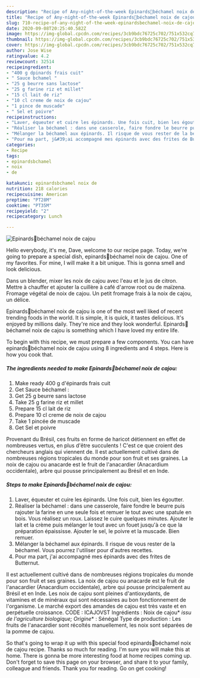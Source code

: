 ```yaml
---
description: "Recipe of Any-night-of-the-week Epinards🥬béchamel noix de cajou"
title: "Recipe of Any-night-of-the-week Epinards🥬béchamel noix de cajou"
slug: 710-recipe-of-any-night-of-the-week-epinardsbechamel-noix-de-cajou
date: 2020-09-08T20:25:40.582Z
image: https://img-global.cpcdn.com/recipes/3cb9bdc76725c702/751x532cq70/epinards🥬bechamel-noix-de-cajou-photo-principale-de-la-recette.jpg
thumbnail: https://img-global.cpcdn.com/recipes/3cb9bdc76725c702/751x532cq70/epinards🥬bechamel-noix-de-cajou-photo-principale-de-la-recette.jpg
cover: https://img-global.cpcdn.com/recipes/3cb9bdc76725c702/751x532cq70/epinards🥬bechamel-noix-de-cajou-photo-principale-de-la-recette.jpg
author: Jose Wise
ratingvalue: 4.2
reviewcount: 32514
recipeingredient:
- "400 g dpinards frais cuit"
- " Sauce bchamel "
- "25 g beurre sans lactose"
- "25 g farine riz et millet"
- "15 cl lait de riz"
- "10 cl creme de noix de cajou"
- "1 pince de muscade"
- " Sel et poivre"
recipeinstructions:
- "Laver, équeuter et cuire les épinards. Une fois cuit, bien les égoutter."
- "Réaliser la béchamel : dans une casserole, faire fondre le beurre puis rajouter la farine en une seule fois et remuer le tout avec une spatule en bois. Vous réalisez un roux. Laissez le cuire quelques minutes. Ajouter le lait et la crème puis mélanger le tout avec un fouet jusqu&#39;à ce que la préparation épaississe. Ajouter le sel, le poivre et la muscade. Bien remuer."
- "Mélanger la béchamel aux épinards. Il risque de vous rester de la béchamel. Vous pourrez l&#39;utiliser pour d&#39;autres recettes."
- "Pour ma part, j&#39;ai accompagné mes épinards avec des frites de Butternut."
categories:
- Recipe
tags:
- epinardsbchamel
- noix
- de

katakunci: epinardsbchamel noix de 
nutrition: 218 calories
recipecuisine: American
preptime: "PT28M"
cooktime: "PT35M"
recipeyield: "2"
recipecategory: Lunch

---
```



![Epinards🥬béchamel noix de cajou](https://img-global.cpcdn.com/recipes/3cb9bdc76725c702/751x532cq70/epinards🥬bechamel-noix-de-cajou-photo-principale-de-la-recette.jpg)

Hello everybody, it's me, Dave, welcome to our recipe page. Today, we're going to prepare a special dish, epinards🥬béchamel noix de cajou. One of my favorites. For mine, I will make it a bit unique. This is gonna smell and look delicious.

Dans un blender, mixer les noix de cajou avec l&#39;eau et le jus de citron. Mettre à chauffer et ajouter la cuillère à café d&#39;arrow root ou de maïzena. Fromage végétal de noix de cajou. Un petit fromage frais à la noix de cajou, un délice.

Epinards🥬béchamel noix de cajou is one of the most well liked of recent trending foods in the world. It is simple, it is quick, it tastes delicious. It's enjoyed by millions daily. They're nice and they look wonderful. Epinards🥬béchamel noix de cajou is something which I have loved my entire life.


To begin with this recipe, we must prepare a few components. You can have epinards🥬béchamel noix de cajou using 8 ingredients and 4 steps. Here is how you cook that.

<!--inarticleads1-->

##### The ingredients needed to make Epinards🥬béchamel noix de cajou:

1. Make ready 400 g d&#39;épinards frais cuit
1. Get  Sauce béchamel :
1. Get 25 g beurre sans lactose
1. Take 25 g farine riz et millet
1. Prepare 15 cl lait de riz
1. Prepare 10 cl creme de noix de cajou
1. Take 1 pincée de muscade
1. Get  Sel et poivre


Provenant du Brésil, ces fruits en forme de haricot détiennent en effet de nombreuses vertus, en plus d&#39;être succulents ! C&#39;est ce que croient des chercheurs anglais qui viennent de. Il est actuellement cultivé dans de nombreuses régions tropicales du monde pour son fruit et ses graines. La noix de cajou ou anacarde est le fruit de l&#39;anacardier (Anacardium occidentale), arbre qui pousse principalement au Brésil et en Inde. 

<!--inarticleads2-->

##### Steps to make Epinards🥬béchamel noix de cajou:

1. Laver, équeuter et cuire les épinards. Une fois cuit, bien les égoutter.
1. Réaliser la béchamel : dans une casserole, faire fondre le beurre puis rajouter la farine en une seule fois et remuer le tout avec une spatule en bois. Vous réalisez un roux. Laissez le cuire quelques minutes. Ajouter le lait et la crème puis mélanger le tout avec un fouet jusqu&#39;à ce que la préparation épaississe. Ajouter le sel, le poivre et la muscade. Bien remuer.
1. Mélanger la béchamel aux épinards. Il risque de vous rester de la béchamel. Vous pourrez l&#39;utiliser pour d&#39;autres recettes.
1. Pour ma part, j&#39;ai accompagné mes épinards avec des frites de Butternut.


Il est actuellement cultivé dans de nombreuses régions tropicales du monde pour son fruit et ses graines. La noix de cajou ou anacarde est le fruit de l&#39;anacardier (Anacardium occidentale), arbre qui pousse principalement au Brésil et en Inde. Les noix de cajou sont pleines d&#39;antioxydants, de vitamines et de minéraux qui sont nécessaires au bon fonctionnement de l&#39;organisme. Le marché export des amandes de cajou est très vaste et en perpétuelle croissance. CODE : ICAJOVST Ingrédients : Noix de cajou* *issu de l&#39;agriculture biologique; Origine** : Sénégal Type de production : Les fruits de l&#39;anacardier sont récoltés manuellement, les noix sont séparées de la pomme de cajou. 

So that's going to wrap it up with this special food epinards🥬béchamel noix de cajou recipe. Thanks so much for reading. I'm sure you will make this at home. There is gonna be more interesting food at home recipes coming up. Don't forget to save this page on your browser, and share it to your family, colleague and friends. Thank you for reading. Go on get cooking!
